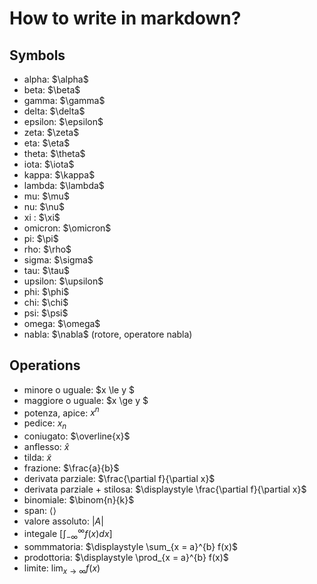 # How to write in markdown?

## Symbols

- alpha: $\alpha\$
- beta: $\beta\$
- gamma: $\gamma\$
- delta: $\delta\$
- epsilon: $\epsilon\$
- zeta: $\zeta\$
- eta: $\eta\$
- theta: $\theta\$
- iota: $\iota\$
- kappa: $\kappa\$
- lambda: $\lambda\$
- mu: $\mu\$
- nu: $\nu\$
- xi : $\xi\$
- omicron: $\omicron\$
- pi: $\pi\$
- rho: $\rho\$
- sigma: $\sigma\$
- tau: $\tau\$
- upsilon: $\upsilon\$
- phi: $\phi\$
- chi: $\chi\$
- psi: $\psi\$
- omega: $\omega\$
- nabla: $\nabla\$ (rotore, operatore nabla)

## Operations


- minore o uguale: $x \le y $
- maggiore o uguale: $x \ge y $
- potenza, apice: $x^{n}$
- pedice: $x_{n}$
- coniugato: $\overline{x}$
- anflesso: $\hat{x}$
- tilda: $\tilde{x}$
- frazione: $\frac{a}{b}$
- derivata parziale: $\frac{\partial f}{\partial x}$
- derivata parziale + stilosa: $\displaystyle \frac{\partial f}{\partial x}$
- binomiale: $\binom{n}{k}$
- span: $\langle \rangle$
- valore assoluto: $|A|$
- integale $\left[\int_{-\infty}^{\infty} f(x)dx\right]$
- sommmatoria: $\displaystyle \sum_{x = a}^{b} f(x)$
- prodottoria: $\displaystyle \prod_{x = a}^{b} f(x)$
- limite: $\displaystyle \lim_{x \to \infty} f(x)$






